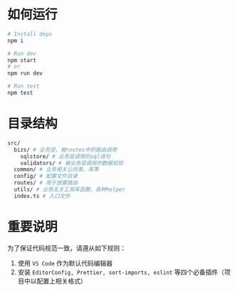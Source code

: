 # 如何运行

```bash
# Install deps
npm i

# Run dev
npm start
# or
npm run dev

# Run test
npm test
```

# 目录结构

```bash
src/
  bizs/ # 业务层，被routes中的路由调用
    sqlstore/ # 业务层调用的sql语句
    validators/ # 被业务层调用的数据校验
  common/ # 业务相关公共类、库等
  config/ # 配置文件目录
  routes/ # 用于放置路由
  utils/ # 业务无关工具库函数，各种helper
  index.ts # 入口文件
```

# 重要说明

为了保证代码规范一致，请遵从如下规则：

1. 使用 `VS Code` 作为默认代码编辑器
2. 安装 `EditorConfig, Prettier, sort-imports, eslint` 等四个必备插件（项目中以配置上相关格式）
